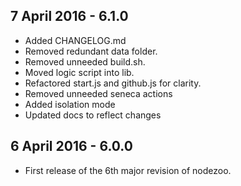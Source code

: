 7 April 2016 - 6.1.0
---
* Added CHANGELOG.md
* Removed redundant data folder.
* Removed unneeded build.sh.
* Moved logic script into lib.
* Refactored start.js and github.js for clarity.
* Removed unneeded seneca actions
* Added isolation mode
* Updated docs to reflect changes

6 April 2016 - 6.0.0
---
* First release of the 6th major revision of nodezoo.
